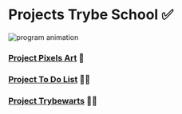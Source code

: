 # Projects Trybe School ✅

![program animation](http://clubedosgeeks.com.br/wp-content/uploads/2016/01/dormrm.gif)

### [Project Pixels Art](https://jessicqueiroz.github.io/project-pixels-art/) 🎨 
### [Project To Do List](https://jessicqueiroz.github.io/project-to-do-list/) 🧑‍💻 
### [Project Trybewarts](https://jessicqueiroz.github.io/project-trybewarts/) 🧙‍♀️  

